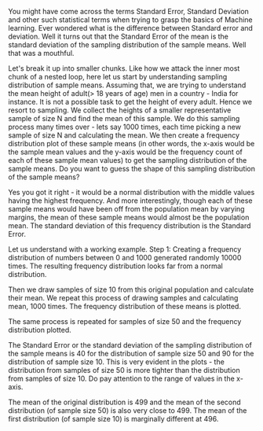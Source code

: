 You might have come across the terms Standard Error, Standard Deviation and other such statistical terms when trying to grasp the basics of Machine learning. Ever wondered what is the difference between Standard error and deviation. Well it turns out that the Standard Error of the mean is the standard deviation of the sampling distribution of the sample means. Well that was a mouthful. 

Let's break it up into smaller chunks. Like how we attack the inner most chunk of a nested loop, here let us start by understanding sampling distribution of sample means. Assuming that, we are trying to understand the mean height of adult(> 18 years of age) men in a country - India for instance. It is not a possible task to get the height of every adult. Hence we resort to sampling. We collect the heights of a smaller representative sample of size N and find the mean of this sample. We do this sampling process many times over - lets say 1000 times, each time picking a new sample of size N and calculating the mean. We then create a frequency distribution plot of these sample means (in other words, the x-axis would be the sample mean values and the y-axis would be the frequency count of each of these sample mean values) to get the sampling distribution of the sample means. 
Do you want to guess the shape of this sampling distribution of the sample means?

Yes you got it right - it would be a normal distribution with the middle values having the highest frequency. And more interestingly, though each of these sample means would have been off from the population mean by varying margins, the mean of these sample means would almost be the population mean. The standard deviation of this frequency distribution is the Standard Error. 

Let us understand with a working example. 
Step 1: Creating a frequency distribution of numbers between 0 and 1000 generated randomly 10000 times. The resulting frequency distribution looks far from a normal distribution. 

Then we draw samples of size 10 from this original population and calculate their mean. We repeat this process of drawing samples and calculating mean, 1000 times. The frequency distribution of these means is plotted.

The same process is repeated for samples of size 50 and the frequency distribution plotted.

The Standard Error or the standard deviation of the sampling distribution of the sample means is 40 for the distribution of sample size 50 and 90 for the distribution of sample size 10. This is very evident in the plots - the distribution from samples of size 50 is more tighter than the distribution from samples of size 10. Do pay attention to the range of values in the x-axis. 

The mean of the original distribution is 499 and the mean of the second distribution (of sample size 50) is also very close to 499. The mean of the first distribution (of sample size 10) is marginally different at 496.


